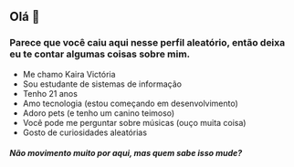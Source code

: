 ## Olá 👋
### Parece que você caiu aqui nesse perfil aleatório, então deixa eu te contar algumas coisas sobre mim.
- Me chamo Kaira Victória
- Sou estudante de sistemas de informação
- Tenho 21 anos
- Amo tecnologia (estou começando em desenvolvimento)
- Adoro pets (e tenho um canino teimoso)
- Você pode me perguntar sobre músicas (ouço muita coisa)
- Gosto de curiosidades aleatórias

##### Não movimento muito por aqui, mas quem sabe isso mude?

<!--
**kaayra01/kaayra01** is a ✨ _special_ ✨ repository because its `README.md` (this file) appears on your GitHub profile.

Here are some ideas to get you started:

- 🔭 I’m currently working on ...
- 🌱 I’m currently learning ...
- 👯 I’m looking to collaborate on ...
- 🤔 I’m looking for help with ...
- 💬 Ask me about ...
- 📫 How to reach me: ...
- 😄 Pronouns: ...
- ⚡ Fun fact: ...
-->
